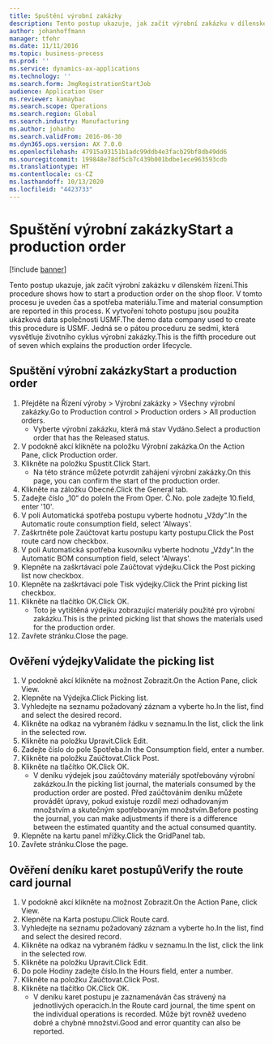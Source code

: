 ```yaml
---
title: Spuštění výrobní zakázky
description: Tento postup ukazuje, jak začít výrobní zakázku v dílenském řízení.
author: johanhoffmann
manager: tfehr
ms.date: 11/11/2016
ms.topic: business-process
ms.prod: ''
ms.service: dynamics-ax-applications
ms.technology: ''
ms.search.form: JmgRegistrationStartJob
audience: Application User
ms.reviewer: kamaybac
ms.search.scope: Operations
ms.search.region: Global
ms.search.industry: Manufacturing
ms.author: johanho
ms.search.validFrom: 2016-06-30
ms.dyn365.ops.version: AX 7.0.0
ms.openlocfilehash: 47915a93151b1adc99ddb4e3facb29bf8db49dd6
ms.sourcegitcommit: 199848e78df5cb7c439b001bdbe1ece963593cdb
ms.translationtype: HT
ms.contentlocale: cs-CZ
ms.lasthandoff: 10/13/2020
ms.locfileid: "4423733"
---
```

# <a name="start-a-production-order"></a><span data-ttu-id="c19d2-103">Spuštění výrobní zakázky</span><span class="sxs-lookup"><span data-stu-id="c19d2-103">Start a production order</span></span>

[!include [banner](../../includes/banner.md)]

<span data-ttu-id="c19d2-104">Tento postup ukazuje, jak začít výrobní zakázku v dílenském řízení.</span><span class="sxs-lookup"><span data-stu-id="c19d2-104">This procedure shows how to start a production order on the shop floor.</span></span> <span data-ttu-id="c19d2-105">V tomto procesu je uveden čas a spotřeba materiálu.</span><span class="sxs-lookup"><span data-stu-id="c19d2-105">Time and material consumption are reported in this process.</span></span> <span data-ttu-id="c19d2-106">K vytvoření tohoto postupu jsou použita ukázková data společnosti USMF.</span><span class="sxs-lookup"><span data-stu-id="c19d2-106">The demo data company used to create this procedure is USMF.</span></span> <span data-ttu-id="c19d2-107">Jedná se o pátou proceduru ze sedmi, která vysvětluje životního cyklus výrobní zakázky.</span><span class="sxs-lookup"><span data-stu-id="c19d2-107">This is the fifth procedure out of seven which explains the production order lifecycle.</span></span>


## <a name="start-a-production-order"></a><span data-ttu-id="c19d2-108">Spuštění výrobní zakázky</span><span class="sxs-lookup"><span data-stu-id="c19d2-108">Start a production order</span></span>
1. <span data-ttu-id="c19d2-109">Přejděte na Řízení výroby > Výrobní zakázky > Všechny výrobní zakázky.</span><span class="sxs-lookup"><span data-stu-id="c19d2-109">Go to Production control > Production orders > All production orders.</span></span>
    * <span data-ttu-id="c19d2-110">Vyberte výrobní zakázku, která má stav Vydáno.</span><span class="sxs-lookup"><span data-stu-id="c19d2-110">Select a production order that has the Released status.</span></span>  
2. <span data-ttu-id="c19d2-111">V podokně akcí klikněte na položku Výrobní zakázka.</span><span class="sxs-lookup"><span data-stu-id="c19d2-111">On the Action Pane, click Production order.</span></span>
3. <span data-ttu-id="c19d2-112">Klikněte na položku Spustit.</span><span class="sxs-lookup"><span data-stu-id="c19d2-112">Click Start.</span></span>
    * <span data-ttu-id="c19d2-113">Na této stránce můžete potvrdit zahájení výrobní zakázky.</span><span class="sxs-lookup"><span data-stu-id="c19d2-113">On this page, you can confirm the start of the production order.</span></span>  
4. <span data-ttu-id="c19d2-114">Klikněte na záložku Obecné.</span><span class="sxs-lookup"><span data-stu-id="c19d2-114">Click the General tab.</span></span>
5. <span data-ttu-id="c19d2-115">Zadejte číslo „10“ do pole</span><span class="sxs-lookup"><span data-stu-id="c19d2-115">In the From Oper.</span></span> <span data-ttu-id="c19d2-116">Č.</span><span class="sxs-lookup"><span data-stu-id="c19d2-116">No.</span></span> <span data-ttu-id="c19d2-117">pole zadejte 10.</span><span class="sxs-lookup"><span data-stu-id="c19d2-117">field, enter '10'.</span></span>
6. <span data-ttu-id="c19d2-118">V poli Automatická spotřeba postupu vyberte hodnotu „Vždy“.</span><span class="sxs-lookup"><span data-stu-id="c19d2-118">In the Automatic route consumption field, select 'Always'.</span></span>
7. <span data-ttu-id="c19d2-119">Zaškrtněte pole Zaúčtovat kartu postupu karty postupu.</span><span class="sxs-lookup"><span data-stu-id="c19d2-119">Click the Post route card now checkbox.</span></span>
8. <span data-ttu-id="c19d2-120">V poli Automatická spotřeba kusovníku vyberte hodnotu „Vždy“.</span><span class="sxs-lookup"><span data-stu-id="c19d2-120">In the Automatic BOM consumption field, select 'Always'.</span></span>
9. <span data-ttu-id="c19d2-121">Klepněte na zaškrtávací pole Zaúčtovat výdejku.</span><span class="sxs-lookup"><span data-stu-id="c19d2-121">Click the Post picking list now checkbox.</span></span>
10. <span data-ttu-id="c19d2-122">Klepněte na zaškrtávací pole Tisk výdejky.</span><span class="sxs-lookup"><span data-stu-id="c19d2-122">Click the Print picking list checkbox.</span></span>
11. <span data-ttu-id="c19d2-123">Klikněte na tlačítko OK.</span><span class="sxs-lookup"><span data-stu-id="c19d2-123">Click OK.</span></span>
    * <span data-ttu-id="c19d2-124">Toto je vytištěná výdejku zobrazující materiály použité pro výrobní zakázku.</span><span class="sxs-lookup"><span data-stu-id="c19d2-124">This is the printed picking list that shows the materials used for the production order.</span></span>  
12. <span data-ttu-id="c19d2-125">Zavřete stránku.</span><span class="sxs-lookup"><span data-stu-id="c19d2-125">Close the page.</span></span>

## <a name="validate-the-picking-list"></a><span data-ttu-id="c19d2-126">Ověření výdejky</span><span class="sxs-lookup"><span data-stu-id="c19d2-126">Validate the picking list</span></span>
1. <span data-ttu-id="c19d2-127">V podokně akcí klikněte na možnost Zobrazit.</span><span class="sxs-lookup"><span data-stu-id="c19d2-127">On the Action Pane, click View.</span></span>
2. <span data-ttu-id="c19d2-128">Klepněte na Výdejka.</span><span class="sxs-lookup"><span data-stu-id="c19d2-128">Click Picking list.</span></span>
3. <span data-ttu-id="c19d2-129">Vyhledejte na seznamu požadovaný záznam a vyberte ho.</span><span class="sxs-lookup"><span data-stu-id="c19d2-129">In the list, find and select the desired record.</span></span>
4. <span data-ttu-id="c19d2-130">Klikněte na odkaz na vybraném řádku v seznamu.</span><span class="sxs-lookup"><span data-stu-id="c19d2-130">In the list, click the link in the selected row.</span></span>
5. <span data-ttu-id="c19d2-131">Klikněte na položku Upravit.</span><span class="sxs-lookup"><span data-stu-id="c19d2-131">Click Edit.</span></span>
6. <span data-ttu-id="c19d2-132">Zadejte číslo do pole Spotřeba.</span><span class="sxs-lookup"><span data-stu-id="c19d2-132">In the Consumption field, enter a number.</span></span>
7. <span data-ttu-id="c19d2-133">Klikněte na položku Zaúčtovat.</span><span class="sxs-lookup"><span data-stu-id="c19d2-133">Click Post.</span></span>
8. <span data-ttu-id="c19d2-134">Klikněte na tlačítko OK.</span><span class="sxs-lookup"><span data-stu-id="c19d2-134">Click OK.</span></span>
    * <span data-ttu-id="c19d2-135">V deníku výdejek jsou zaúčtovány materiály spotřebovány výrobní zakázkou.</span><span class="sxs-lookup"><span data-stu-id="c19d2-135">In the picking list journal, the materials consumed by the production order are posted.</span></span> <span data-ttu-id="c19d2-136">Před zaúčtováním deníku můžete provádět úpravy, pokud existuje rozdíl mezi odhadovaným množstvím a skutečným spotřebovaným množstvím.</span><span class="sxs-lookup"><span data-stu-id="c19d2-136">Before posting the journal, you can make adjustments if there is a difference between the estimated quantity and the actual consumed quantity.</span></span>  
9. <span data-ttu-id="c19d2-137">Klepněte na kartu panel mřížky.</span><span class="sxs-lookup"><span data-stu-id="c19d2-137">Click the GridPanel tab.</span></span>
10. <span data-ttu-id="c19d2-138">Zavřete stránku.</span><span class="sxs-lookup"><span data-stu-id="c19d2-138">Close the page.</span></span>

## <a name="verify-the-route-card-journal"></a><span data-ttu-id="c19d2-139">Ověření deníku karet postupů</span><span class="sxs-lookup"><span data-stu-id="c19d2-139">Verify the route card journal</span></span>
1. <span data-ttu-id="c19d2-140">V podokně akcí klikněte na možnost Zobrazit.</span><span class="sxs-lookup"><span data-stu-id="c19d2-140">On the Action Pane, click View.</span></span>
2. <span data-ttu-id="c19d2-141">Klepněte na Karta postupu.</span><span class="sxs-lookup"><span data-stu-id="c19d2-141">Click Route card.</span></span>
3. <span data-ttu-id="c19d2-142">Vyhledejte na seznamu požadovaný záznam a vyberte ho.</span><span class="sxs-lookup"><span data-stu-id="c19d2-142">In the list, find and select the desired record.</span></span>
4. <span data-ttu-id="c19d2-143">Klikněte na odkaz na vybraném řádku v seznamu.</span><span class="sxs-lookup"><span data-stu-id="c19d2-143">In the list, click the link in the selected row.</span></span>
5. <span data-ttu-id="c19d2-144">Klikněte na položku Upravit.</span><span class="sxs-lookup"><span data-stu-id="c19d2-144">Click Edit.</span></span>
6. <span data-ttu-id="c19d2-145">Do pole Hodiny zadejte číslo.</span><span class="sxs-lookup"><span data-stu-id="c19d2-145">In the Hours field, enter a number.</span></span>
7. <span data-ttu-id="c19d2-146">Klikněte na položku Zaúčtovat.</span><span class="sxs-lookup"><span data-stu-id="c19d2-146">Click Post.</span></span>
8. <span data-ttu-id="c19d2-147">Klikněte na tlačítko OK.</span><span class="sxs-lookup"><span data-stu-id="c19d2-147">Click OK.</span></span>
    * <span data-ttu-id="c19d2-148">V deníku karet postupu je zaznamenáván čas strávený na jednotlivých operacích.</span><span class="sxs-lookup"><span data-stu-id="c19d2-148">In the Route card journal, the time spent on the individual operations is recorded.</span></span> <span data-ttu-id="c19d2-149">Může být rovněž uvedeno dobré a chybné množství.</span><span class="sxs-lookup"><span data-stu-id="c19d2-149">Good and error quantity can also be reported.</span></span>  
